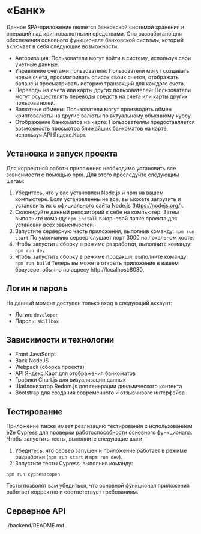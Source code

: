 # «Банк»

Данное SPA-приложение является банковской системой хранения и операций над криптовалютными средствами. Оно разработано для обеспечения основного функционала банковской системы, который включает в себя следующие возможности:

- Авторизация: Пользователи могут войти в систему, используя свои учетные данные.
- Управление счетами пользователя: Пользователи могут создавать новые счета, просматривать список своих счетов, отображать баланс и просматривать историю транзакций для каждого счета.
- Переводы на счета или карты других пользователей: Пользователи могут осуществлять переводы средств на счета или карты других пользователей.
- Валютные обмены: Пользователи могут производить обмен криптовалюты на другие валюты по актуальному обменному курсу.
- Отображение банкоматов на карте: Пользователям предоставляется возможность просмотра ближайших банкоматов на карте, используя API Яндекс.Карт.

## Установка и запуск проекта

Для корректной работы приложения необходимо установить все зависимости с помощью npm. Для этого проследуйте следующим шагам:

1. Убедитесь, что у вас установлен Node.js и npm на вашем компьютере. Если установленны не все, вы можете загрузить и установить их с официального сайта Node.js (https://nodejs.org/).
2. Склонируйте данный репозиторий к себе на компьютер. Затем выполните команду `npm install` в корневой папке проекта для установки всех зависимостей.
3. Запустите серверную часть приложения, выполнив команду:
   `npm run start`
   По умолчанию сервер слушает порт 3000 на локальном хосте.
4. Чтобы запустить сборку в режиме разработки, выполните команду:
   `npm run dev`
5. Чтобы запустить сборку в режиме продакшн, выполните команду:
   `npm run build`
   Теперь вы можете открыть приложение в вашем браузере, обычно по адресу http://localhost:8080.

## Логин и пароль

На данный момент доступен только вход в следующий аккаунт:

- Логин: `developer`
- Пароль: `skillbox`

## Зависимости и технологии

- Front JavaScript 
- Back NodeJS
- Webpack (сборка проекта)
- API Яндекс.Карт для отображения банкоматов
- Графики Chart.js для визуализации данных
- Шаблонизатор Redom.js для генерации динамического контента
- Bootstrap для создания современного и отзывчивого интерфейса

## Тестирование

Приложение также имеет реализацию тестирования с использованием e2e Cypress для проверки работоспособности основного функционала. Чтобы запустить тесты, выполните следующие шаги:

1. Убедитесь, что сервер запущен и приложение работает в режиме разработки (`npm run start` и `npm run dev`).
2. Запустите тесты Cypress, выполнив команду:

`npm run cypress:open`

Тесты позволят вам убедиться, что основной функционал приложения работает корректно и соответствует требованиям.

## Серверное API

./backend/README.md
